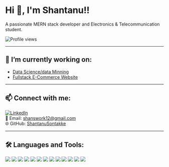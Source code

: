 # Hi 👋, I'm Shantanu!!

A passionate MERN stack developer and Electronics & Telecommunication student.

![Profile views](https://komarev.com/ghpvc/?username=ShantanuSontakke&label=Profile%20views&color=0e75b6&style=flat)

---

## 🔭 I’m currently working on:
- [Data Science/data Minning](#)
- [Fullstack E-Commerce Website](#)

---

## 📫 Connect with me:

[![LinkedIn](https://img.shields.io/badge/LinkedIn-blue?style=flat&logo=linkedin&logoColor=white)](https://www.linkedin.com/in/shantanu-sontakke-424339244)  
📧 Email: shanswork12@gmail.com  
🌐 GitHub: [ShantanuSontakke](https://github.com/ShantanuSontakke)

---

## 🛠️ Languages and Tools:
<p align="left">
  <img src="https://img.shields.io/badge/MongoDB-4EA94B?style=flat&logo=mongodb&logoColor=white" />
  <img src="https://img.shields.io/badge/Express.js-000000?style=flat&logo=express&logoColor=white" />
  <img src="https://img.shields.io/badge/React-61DAFB?style=flat&logo=react&logoColor=black" />
  <img src="https://img.shields.io/badge/Node.js-339933?style=flat&logo=nodedotjs&logoColor=white" />
  <img src="https://img.shields.io/badge/JavaScript-F7DF1E?style=flat&logo=javascript&logoColor=black" />
  <img src="https://img.shields.io/badge/HTML5-E34F26?style=flat&logo=html5&logoColor=white" />
  <img src="https://img.shields.io/badge/CSS3-1572B6?style=flat&logo=css3&logoColor=white" />
  <img src="https://img.shields.io/badge/Tailwind_CSS-38B2AC?style=flat&logo=tailwind-css&logoColor=white" />
  <img src="https://img.shields.io/badge/Git-F05032?style=flat&logo=git&logoColor=white" />
  <img src="https://img.shields.io/badge/GitHub-181717?style=flat&logo=github&logoColor=white" />
  <img src="https://img.shields.io/badge/Python-3776AB?style=flat&logo=python&logoColor=white" />
  <img src="https://img.shields.io/badge/Machine%20Learning-102230?style=for-the-badge&logo=scikitlearn&logoColor=orange" />
  <img src="https://img.shields.io/badge/NLP-2E4053?style=for-the-badge&logo=google&logoColor=white" />


</p>


<!--
**ShantanuSontakke/ShantanuSontakke** is a ✨ _special_ ✨ repository because its `README.md` (this file) appears on your GitHub profile.

Here are some ideas to get you started:

- 🔭 I’m currently working on ...
- 🌱 I’m currently learning ...
- 👯 I’m looking to collaborate on ...
- 🤔 I’m looking for help with ...
- 💬 Ask me about ...
- 📫 How to reach me: ...
- 😄 Pronouns: ...
- ⚡ Fun fact: ...
-->
